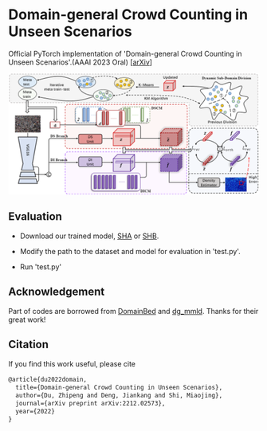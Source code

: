 # Domain-general Crowd Counting in Unseen Scenarios

Official PyTorch implementation of 'Domain-general Crowd Counting in Unseen Scenarios'.(AAAI 2023 Oral) [[arXiv](https://arxiv.org/abs/2212.02573)]

![overview](./samples_imgs/overview.PNG)

## Evaluation

- Download our trained model, [SHA](https://drive.google.com/file/d/1WalB-jPXDvhpaiuvD8bQr4O9Olb2cWSD/view?usp=sharing) or [SHB](https://drive.google.com/file/d/1DwFy16sLq4F0qFsjP_sH-febjSgtTn2h/view?usp=sharing).

- Modify the path to the dataset and model for evaluation in 'test.py'.

- Run 'test.py'

## Acknowledgement

Part of codes are borrowed from [DomainBed](https://github.com/facebookresearch/DomainBed) and [dg_mmld](https://github.com/mil-tokyo/dg_mmld). Thanks for their great work!

## Citation

If you find this work useful, please cite

``` @article{du2022redesigning,
@article{du2022domain,
  title={Domain-general Crowd Counting in Unseen Scenarios},
  author={Du, Zhipeng and Deng, Jiankang and Shi, Miaojing},
  journal={arXiv preprint arXiv:2212.02573},
  year={2022}
}
